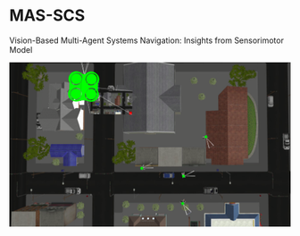 # MAS-SCS
Vision-Based Multi-Agent Systems Navigation: Insights from Sensorimotor Model

![Babbling1_v1](https://github.com/ReMIX-fr/MAS-SCS/blob/main/babbling1_v1.png)
